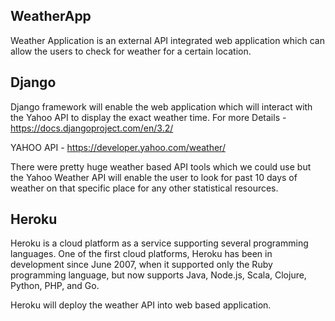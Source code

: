 ## WeatherApp

Weather Application is an external API integrated web application which can allow the users to check for weather for a certain location.


## Django

Django framework will enable the web application which will interact with the Yahoo API to display the exact weather time.
For more Details - https://docs.djangoproject.com/en/3.2/

YAHOO API - https://developer.yahoo.com/weather/

There were pretty huge weather based API tools which we could use but the Yahoo Weather API will enable the user to look for past 10 days of weather on that specific place for any other statistical resources.

## Heroku

Heroku is a cloud platform as a service supporting several programming languages. One of the first cloud platforms, Heroku has been in development since June 2007, when it supported only the Ruby programming language, but now supports Java, Node.js, Scala, Clojure, Python, PHP, and Go. 

Heroku will deploy the weather API into web based application.
